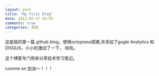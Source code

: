 ```yaml
---
layout: post
title: "My first blog"
date: 2013-02-27 10:59
comments: true
categories: 其他
---
```


这是我的第一篇 github blog，使用octopress搭建,并添加了gogle Analytics 和 DISQUS，小小的激动了一下，  哈哈。

这个博客专门用来分享技术学习笔记。

comme on  加油～！！！
